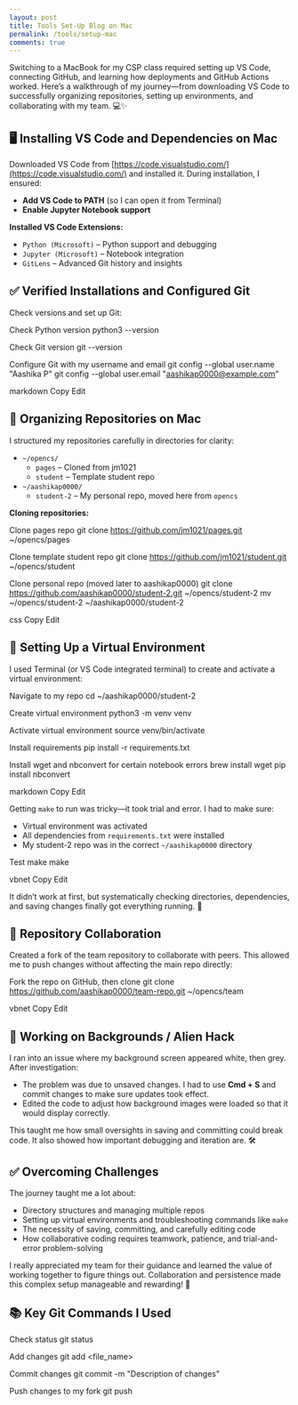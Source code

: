 ```yaml
---
layout: post
title: Tools Set-Up Blog on Mac
permalink: /tools/setup-mac
comments: true
---
```


Switching to a MacBook for my CSP class required setting up VS Code, connecting GitHub, and learning how deployments and GitHub Actions worked. Here’s a walkthrough of my journey—from downloading VS Code to successfully organizing repositories, setting up environments, and collaborating with my team. 💻✨

## 🖥️ Installing VS Code and Dependencies on Mac

Downloaded VS Code from [https://code.visualstudio.com/](https://code.visualstudio.com/) and installed it. During installation, I ensured:

- **Add VS Code to PATH** (so I can open it from Terminal)
- **Enable Jupyter Notebook support**

**Installed VS Code Extensions:**

- `Python (Microsoft)` – Python support and debugging
- `Jupyter (Microsoft)` – Notebook integration
- `GitLens` – Advanced Git history and insights

## ✅ Verified Installations and Configured Git

Check versions and set up Git:

Check Python version
python3 --version

Check Git version
git --version

Configure Git with my username and email
git config --global user.name "Aashika P"
git config --global user.email "aashikap0000@example.com"

markdown
Copy
Edit

## 📂 Organizing Repositories on Mac

I structured my repositories carefully in directories for clarity:

- `~/opencs/`
  - `pages` – Cloned from jm1021
  - `student` – Template student repo
- `~/aashikap0000/`
  - `student-2` – My personal repo, moved here from `opencs`

**Cloning repositories:**

Clone pages repo
git clone https://github.com/jm1021/pages.git ~/opencs/pages

Clone template student repo
git clone https://github.com/jm1021/student.git ~/opencs/student

Clone personal repo (moved later to aashikap0000)
git clone https://github.com/aashikap0000/student-2.git ~/opencs/student-2
mv ~/opencs/student-2 ~/aashikap0000/student-2

css
Copy
Edit

## 🐍 Setting Up a Virtual Environment

I used Terminal (or VS Code integrated terminal) to create and activate a virtual environment:

Navigate to my repo
cd ~/aashikap0000/student-2

Create virtual environment
python3 -m venv venv

Activate virtual environment
source venv/bin/activate

Install requirements
pip install -r requirements.txt

Install wget and nbconvert for certain notebook errors
brew install wget
pip install nbconvert

markdown
Copy
Edit

Getting `make` to run was tricky—it took trial and error. I had to make sure:

- Virtual environment was activated
- All dependencies from `requirements.txt` were installed
- My student-2 repo was in the correct `~/aashikap0000` directory

Test make
make

vbnet
Copy
Edit

It didn’t work at first, but systematically checking directories, dependencies, and saving changes finally got everything running. 💪

## 🤝 Repository Collaboration

Created a fork of the team repository to collaborate with peers. This allowed me to push changes without affecting the main repo directly:

Fork the repo on GitHub, then clone
git clone https://github.com/aashikap0000/team-repo.git ~/opencs/team

vbnet
Copy
Edit

## 👾 Working on Backgrounds / Alien Hack

I ran into an issue where my background screen appeared white, then grey. After investigation:

- The problem was due to unsaved changes. I had to use **Cmd + S** and commit changes to make sure updates took effect.
- Edited the code to adjust how background images were loaded so that it would display correctly.

This taught me how small oversights in saving and committing could break code. It also showed how important debugging and iteration are. 🛠️

## ✅ Overcoming Challenges

The journey taught me a lot about:

- Directory structures and managing multiple repos
- Setting up virtual environments and troubleshooting commands like `make`
- The necessity of saving, committing, and carefully editing code
- How collaborative coding requires teamwork, patience, and trial-and-error problem-solving

I really appreciated my team for their guidance and learned the value of working together to figure things out. Collaboration and persistence made this complex setup manageable and rewarding! 🌟

## 📚 Key Git Commands I Used

Check status
git status

Add changes
git add <file_name>

Commit changes
git commit -m "Description of changes"

Push changes to my fork
git push
